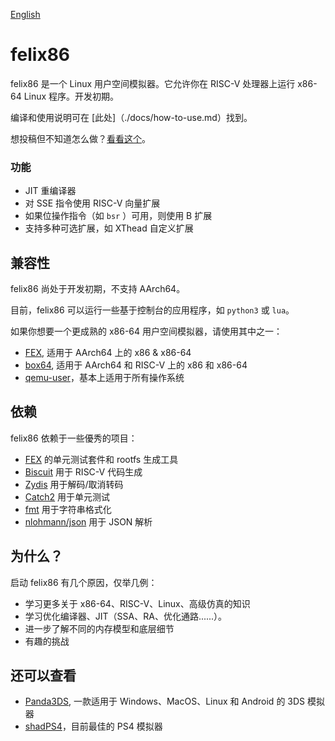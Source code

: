 [English](./README.md)

# felix86
felix86 是一个 Linux 用户空间模拟器。它允许你在 RISC-V 处理器上运行 x86-64 Linux 程序。开发初期。

编译和使用说明可在 [此处]（./docs/how-to-use.md）找到。

想投稿但不知道怎么做？[看看这个](./docs/contributing.md)。

### 功能
- JIT 重编译器
- 对 SSE 指令使用 RISC-V 向量扩展
- 如果位操作指令（如 `bsr` ）可用，则使用 B 扩展
- 支持多种可选扩展，如 XThead 自定义扩展

## 兼容性
felix86 尚处于开发初期，不支持 AArch64。

目前，felix86 可以运行一些基于控制台的应用程序，如 `python3` 或 `lua`。

如果你想要一个更成熟的 x86-64 用户空间模拟器，请使用其中之一：

- [FEX](https://github.com/FEX-Emu/FEX), 适用于 AArch64 上的 x86 & x86-64
- [box64](https://github.com/ptitSeb/box64), 适用于 AArch64 和 RISC-V 上的 x86 和 x86-64
- [qemu-user](https://www.qemu.org/docs/master/user/main.html)，基本上适用于所有操作系统

## 依赖
felix86 依赖于一些優秀的项目：
- [FEX](https://github.com/FEX-Emu/FEX) 的单元测试套件和 rootfs 生成工具
- [Biscuit](https://github.com/lioncash/biscuit) 用于 RISC-V 代码生成
- [Zydis](https://github.com/zyantific/zydis) 用于解码/取消转码
- [Catch2](https://github.com/catchorg/Catch2) 用于单元测试
- [fmt](https://github.com/fmtlib/fmt) 用于字符串格式化
- [nlohmann/json](https://github.com/nlohmann/json) 用于 JSON 解析

## 为什么？
启动 felix86 有几个原因，仅举几例：
- 学习更多关于 x86-64、RISC-V、Linux、高级仿真的知识
- 学习优化编译器、JIT（SSA、RA、优化通路......）。
- 进一步了解不同的内存模型和底层细节
- 有趣的挑战

## 还可以查看
- [Panda3DS](https://github.com/wheremyfoodat/Panda3DS), 一款适用于 Windows、MacOS、Linux 和 Android 的 3DS 模拟器
- [shadPS4](https://github.com/shadps4-emu/shadPS4)，目前最佳的 PS4 模拟器

